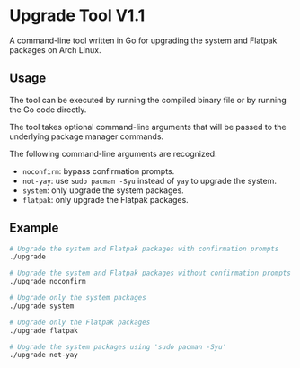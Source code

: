 # Upgrade Tool V1.1

A command-line tool written in Go for upgrading the system and Flatpak packages on Arch Linux.

## Usage

The tool can be executed by running the compiled binary file or by running the Go code directly.

The tool takes optional command-line arguments that will be passed to the underlying package manager commands.

The following command-line arguments are recognized:

- `noconfirm`: bypass confirmation prompts.
- `not-yay`: use `sudo pacman -Syu` instead of `yay` to upgrade the system.
- `system`: only upgrade the system packages.
- `flatpak`: only upgrade the Flatpak packages.

## Example

```bash
# Upgrade the system and Flatpak packages with confirmation prompts
./upgrade

# Upgrade the system and Flatpak packages without confirmation prompts
./upgrade noconfirm

# Upgrade only the system packages
./upgrade system

# Upgrade only the Flatpak packages
./upgrade flatpak

# Upgrade the system packages using 'sudo pacman -Syu'
./upgrade not-yay
```